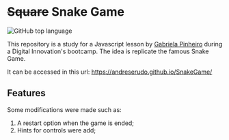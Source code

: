 # ~~Square~~ Snake Game 

![GitHub top language](https://img.shields.io/github/languages/top/andreserudo/SnakeGame)

This repository is a study for a Javascript lesson by [Gabriela Pinheiro](https://github.com/gabriela-pinheiro) during a Digital Innovation's bootcamp. The idea is replicate the famous Snake Game.

It can be accessed in this url: https://andreserudo.github.io/SnakeGame/

## Features
Some modifications were made such as:
1. A restart option when the game is ended;
2. Hints for controls were add;
